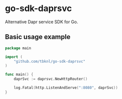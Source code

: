 go-sdk-daprsvc
==============

Alternative Dapr service SDK for Go.

## Basic usage example

```go
package main

import (
    "github.com/tbknl/go-sdk-daprsvc"
)

func main() {
    daprSvc := daprsvc.NewHttpRouter()

    log.Fatal(http.ListenAndServe(":8080", daprSvc))
}
```
